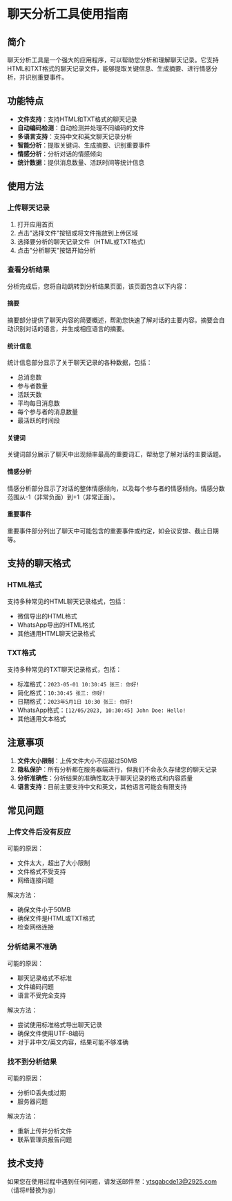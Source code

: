 # 聊天分析工具使用指南

## 简介

聊天分析工具是一个强大的应用程序，可以帮助您分析和理解聊天记录。它支持HTML和TXT格式的聊天记录文件，能够提取关键信息、生成摘要、进行情感分析，并识别重要事件。

## 功能特点

- **文件支持**：支持HTML和TXT格式的聊天记录
- **自动编码检测**：自动检测并处理不同编码的文件
- **多语言支持**：支持中文和英文聊天记录分析
- **智能分析**：提取关键词、生成摘要、识别重要事件
- **情感分析**：分析对话的情感倾向
- **统计数据**：提供消息数量、活跃时间等统计信息

## 使用方法

### 上传聊天记录

1. 打开应用首页
2. 点击"选择文件"按钮或将文件拖放到上传区域
3. 选择要分析的聊天记录文件（HTML或TXT格式）
4. 点击"分析聊天"按钮开始分析

### 查看分析结果

分析完成后，您将自动跳转到分析结果页面，该页面包含以下内容：

#### 摘要

摘要部分提供了聊天内容的简要概述，帮助您快速了解对话的主要内容。摘要会自动识别对话的语言，并生成相应语言的摘要。

#### 统计信息

统计信息部分显示了关于聊天记录的各种数据，包括：

- 总消息数
- 参与者数量
- 活跃天数
- 平均每日消息数
- 每个参与者的消息数量
- 最活跃的时间段

#### 关键词

关键词部分展示了聊天中出现频率最高的重要词汇，帮助您了解对话的主要话题。

#### 情感分析

情感分析部分显示了对话的整体情感倾向，以及每个参与者的情感倾向。情感分数范围从-1（非常负面）到+1（非常正面）。

#### 重要事件

重要事件部分列出了聊天中可能包含的重要事件或约定，如会议安排、截止日期等。

## 支持的聊天格式

### HTML格式

支持多种常见的HTML聊天记录格式，包括：

- 微信导出的HTML格式
- WhatsApp导出的HTML格式
- 其他通用HTML聊天记录格式

### TXT格式

支持多种常见的TXT聊天记录格式，包括：

- 标准格式：`2023-05-01 10:30:45 张三: 你好!`
- 简化格式：`10:30:45 张三: 你好!`
- 日期格式：`2023年5月1日 10:30 张三: 你好!`
- WhatsApp格式：`[12/05/2023, 10:30:45] John Doe: Hello!`
- 其他通用文本格式

## 注意事项

1. **文件大小限制**：上传文件大小不应超过50MB
2. **隐私保护**：所有分析都在服务器端进行，但我们不会永久存储您的聊天记录
3. **分析准确性**：分析结果的准确性取决于聊天记录的格式和内容质量
4. **语言支持**：目前主要支持中文和英文，其他语言可能会有限支持

## 常见问题

### 上传文件后没有反应

可能的原因：
- 文件太大，超出了大小限制
- 文件格式不受支持
- 网络连接问题

解决方法：
- 确保文件小于50MB
- 确保文件是HTML或TXT格式
- 检查网络连接

### 分析结果不准确

可能的原因：
- 聊天记录格式不标准
- 文件编码问题
- 语言不受完全支持

解决方法：
- 尝试使用标准格式导出聊天记录
- 确保文件使用UTF-8编码
- 对于非中文/英文内容，结果可能不够准确

### 找不到分析结果

可能的原因：
- 分析ID丢失或过期
- 服务器问题

解决方法：
- 重新上传并分析文件
- 联系管理员报告问题

## 技术支持

如果您在使用过程中遇到任何问题，请发送邮件至：ytsgabcde13@2925.com（请将#替换为@）
